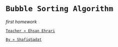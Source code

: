# `Bubble Sorting Algorithm`


*first homework*


[`Teacher » Ehsan Ehrari`](https://t.me/EhsanEhrari)


[`By » ShafiqSadat`](https://t.me/afprogrammer)
